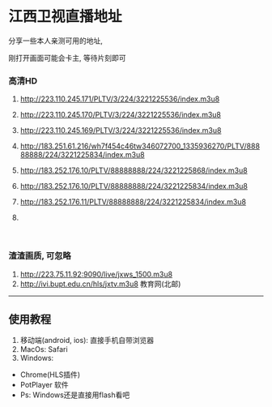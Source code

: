  # 江西卫视直播地址 

分享一些本人亲测可用的地址,

刚打开画面可能会卡主, 等待片刻即可


### 高清HD 
1. http://223.110.245.171/PLTV/3/224/3221225536/index.m3u8

2. http://223.110.245.170/PLTV/3/224/3221225536/index.m3u8

3. http://223.110.245.169/PLTV/3/224/3221225536/index.m3u8

4. http://183.251.61.216/wh7f454c46tw346072700_1335936270/PLTV/88888888/224/3221225834/index.m3u8 

5. http://183.252.176.10/PLTV/88888888/224/3221225868/index.m3u8

6. http://183.252.176.10/PLTV/88888888/224/3221225834/index.m3u8

7. http://183.252.176.11/PLTV/88888888/224/3221225834/index.m3u8

8. ​

   ​

### 渣渣画质, 可忽略
1. http://223.75.11.92:9090/live/jxws_1500.m3u8
2. http://ivi.bupt.edu.cn/hls/jxtv.m3u8 教育网(北邮)




---


## 使用教程
1. 移动端(android, ios): 直接手机自带浏览器
2. MacOs: Safari
3. Windows: 
  - Chrome(HLS插件)
  - PotPlayer 软件
  - Ps: Windows还是直接用flash看吧

